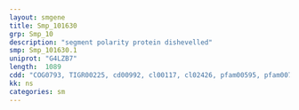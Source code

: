 ```yaml
---
layout: smgene
title: Smp_101630
grp: Smp_10
description: "segment polarity protein dishevelled"
smp: Smp_101630.1
uniprot: "G4LZB7"
length:  1089
cdd: "COG0793, TIGR00225, cd00992, cl00117, cl02426, pfam00595, pfam00778, smart00021, smart00228"
kk: ns
categories: sm
---
```

